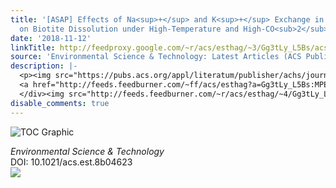 ```yaml
---
title: '[ASAP] Effects of Na<sup>+</sup> and K<sup>+</sup> Exchange in Interlayers
  on Biotite Dissolution under High-Temperature and High-CO<sub>2</sub>-Pressure Conditions'
date: '2018-11-12'
linkTitle: http://feedproxy.google.com/~r/acs/esthag/~3/Gg3tLy_L5Bs/acs.est.8b04623
source: 'Environmental Science & Technology: Latest Articles (ACS Publications)'
description: |-
  <p><img src="https://pubs.acs.org/appl/literatum/publisher/achs/journals/content/esthag/0/esthag.ahead-of-print/acs.est.8b04623/20181112/images/medium/es-2018-04623j_0005.gif" alt="TOC Graphic"/></p><div><cite>Environmental Science & Technology</cite></div><div>DOI: 10.1021/acs.est.8b04623</div><div class="feedflare">
  <a href="http://feeds.feedburner.com/~ff/acs/esthag?a=Gg3tLy_L5Bs:MPEB-5xtvaI:yIl2AUoC8zA"><img src="http://feeds.feedburner.com/~ff/acs/esthag?d=yIl2AUoC8zA" border="0"></img></a>
  </div><img src="http://feeds.feedburner.com/~r/acs/esthag/~4/Gg3tLy_L5Bs" height="1" width="1" ...
disable_comments: true
---
```

<p><img src="https://pubs.acs.org/appl/literatum/publisher/achs/journals/content/esthag/0/esthag.ahead-of-print/acs.est.8b04623/20181112/images/medium/es-2018-04623j_0005.gif" alt="TOC Graphic"/></p><div><cite>Environmental Science & Technology</cite></div><div>DOI: 10.1021/acs.est.8b04623</div><div class="feedflare">
<a href="http://feeds.feedburner.com/~ff/acs/esthag?a=Gg3tLy_L5Bs:MPEB-5xtvaI:yIl2AUoC8zA"><img src="http://feeds.feedburner.com/~ff/acs/esthag?d=yIl2AUoC8zA" border="0"></img></a>
</div><img src="http://feeds.feedburner.com/~r/acs/esthag/~4/Gg3tLy_L5Bs" height="1" width="1" ...